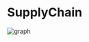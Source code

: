 # SupplyChain

![graph](https://github.com/user-attachments/assets/043d66a8-f352-41b0-97bd-6d16ce1e4bd9)
